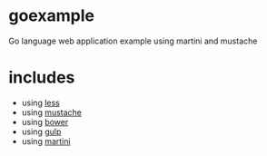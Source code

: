 goexample
=========

Go language web application example using martini and mustache

# includes
* using [less](http://lesscss.org/)
* using [mustache](http://mustache.github.io/)
* using [bower](http://bower.io/)
* using [gulp](http://gulpjs.com/)
* using [martini](https://github.com/go-martini/martini)
